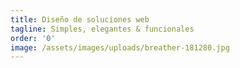 ```yaml
---
title: Diseño de soluciones web
tagline: Simples, elegantes & funcionales
order: '0'
image: /assets/images/uploads/breather-181280.jpg
---
```

